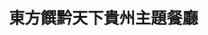 ---
title: "東方饌黔天下貴州主題餐廳"
description: "東方饌黔天下貴州主題餐廳"
layout: shop
keywords:
  - 美食競賽
  - 台灣美食
  - 美食精選
datePublished: "2025-06-30"
dateModified: "2025-07-06"
city: "台北市"
district: "大同區"
address: "台北市大同區迪化街一段358之2號"
phone: "0225577872"
geo: "25.06284714933567, 121.50909957096867"
google_map: "https://maps.app.goo.gl/LejgiNmG5sWQmCm67"
footinder: "https://footinder.com.tw/%e5%8f%b0%e5%8c%97%e5%b8%82%e5%a4%a7%e5%90%8c%e5%8d%80/7487/"
official: "http://www.ocg.url.tw/"
award:
  - name: "500盤"
    year: "2024"
    entries:
      - dishes:
          - "酸湯豆花牛肉"

---